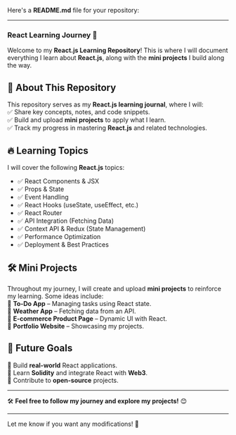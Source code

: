 Here's a **README.md** file for your repository:  

---

### **React Learning Journey 🚀**  

Welcome to my **React.js Learning Repository**! This is where I will document everything I learn about **React.js**, along with the **mini projects** I build along the way.  

## 📌 **About This Repository**  
This repository serves as my **React.js learning journal**, where I will:  
✅ Share key concepts, notes, and code snippets.  
✅ Build and upload **mini projects** to apply what I learn.  
✅ Track my progress in mastering **React.js** and related technologies.  

## 🔥 **Learning Topics**  
I will cover the following **React.js** topics:  
- ✅ React Components & JSX  
- ✅ Props & State  
- ✅ Event Handling  
- ✅ React Hooks (useState, useEffect, etc.)  
- ✅ React Router  
- ✅ API Integration (Fetching Data)  
- ✅ Context API & Redux (State Management)  
- ✅ Performance Optimization  
- ✅ Deployment & Best Practices  

## 🛠 **Mini Projects**  
Throughout my journey, I will create and upload **mini projects** to reinforce my learning. Some ideas include:  
📌 **To-Do App** – Managing tasks using React state.  
📌 **Weather App** – Fetching data from an API.  
📌 **E-commerce Product Page** – Dynamic UI with React.  
📌 **Portfolio Website** – Showcasing my projects.  

## 🚀 **Future Goals**  
🔹 Build **real-world** React applications.  
🔹 Learn **Solidity** and integrate React with **Web3**.  
🔹 Contribute to **open-source** projects.  

---

🛠 **Feel free to follow my journey and explore my projects!** 😊  

---

Let me know if you want any modifications! 🚀
